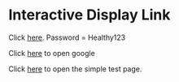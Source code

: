 # Interactive Display Link

Click [here](https://nimble-pika-1d7cca.netlify.app/). Password = Healthy123

Click [here](https://www.google.com/) to open google

Click [here](https://esosaoh.github.io/lid/simple-test-page.html) to open the simple test page.

